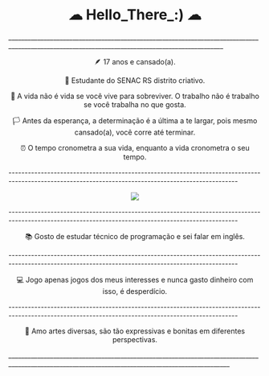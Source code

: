 <h1 style="text-align: center;"> ☁                                             <profile>Hello_There_:)</profile> ☁ </h1>
<div id=biog>
_________________________________________________________________________________________________________________________________________________

<p align="center">🪶 17 anos e cansado(a). </p>

<p align="center">📌 Estudante do SENAC RS distrito criativo.</p>

<p align="center">🌆 A vida não é vida se você vive para sobreviver. O trabalho não é trabalho se você trabalha no que gosta.</p>

<p align="center">🏳️ Antes da esperança, a determinação é a última a te largar, pois mesmo cansado(a), você corre até terminar.</p>

<p align="center">⏰ O tempo cronometra a sua vida, enquanto a vida cronometra o seu tempo. </p>
</div>
-----------------------------------------------------------------------------------------------------------------------------------------------------
<p align="center">
<img src="https://64.media.tumblr.com/273e48159243483a123f127ed79656d1/88844ae8be4d1091-9c/s540x810/739d22f7e20649a0694419eaa39a0f9b4c5bac59.gifv" >
</p>
-----------------------------------------------------------------------------------------------------------------------------------------------------
<p align="center">📚 Gosto de estudar técnico de programação e sei falar em inglês.</p>
-----------------------------------------------------------------------------------------------------------------------------------------------------
<p align="center">💻 Jogo apenas jogos dos meus interesses e nunca gasto dinheiro com isso, é desperdício.</p>
-----------------------------------------------------------------------------------------------------------------------------------------------------
<p align="center">🎨 Amo artes diversas, são tão expressivas e bonitas em diferentes perspectivas.</p>
___________________________________________________________________________________________________________________________________________________
<p  align="center">
</p>

